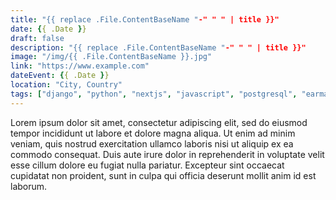 ```yaml
---
title: "{{ replace .File.ContentBaseName "-" " " | title }}"
date: {{ .Date }}
draft: false
description: "{{ replace .File.ContentBaseName "-" " " | title }}"
image: "/img/{{ .File.ContentBaseName }}.jpg"
link: "https://www.example.com"
dateEvent: {{ .Date }}
location: "City, Country"
tags: ["django", "python", "nextjs", "javascript", "postgresql", "earma", "research support"]
---
```


Lorem ipsum dolor sit amet, consectetur adipiscing elit, sed do eiusmod tempor incididunt ut labore et dolore magna aliqua. Ut enim ad minim veniam, quis nostrud exercitation ullamco laboris nisi ut aliquip ex ea commodo consequat. Duis aute irure dolor in reprehenderit in voluptate velit esse cillum dolore eu fugiat nulla pariatur. Excepteur sint occaecat cupidatat non proident, sunt in culpa qui officia deserunt mollit anim id est laborum.
